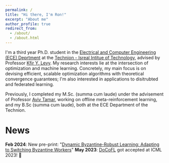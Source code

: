 ```yaml
---
permalink: /
title: "Hi there, I'm Ron!"
excerpt: "About me"
author_profile: true
redirect_from: 
  - /about/
  - /about.html
---
```


I'm a third year Ph.D. student in the [Electrical and Computer Engineering (ECE) Deprtment](https://ece.technion.ac.il) at the [Technion - Isreal Intitue of Technology](https://www.technion.ac.il/en/home-2/), advised by Professor [Kfir Y.  Levy](https://kfiryehud.wixsite.com/kfir-y-levy). My research interests lie at the intersection of optimization and machine learning. Concretely, my main focus is on devising efficient, scalable optimization algorithms with theoretical convergence guarantees; I'm also interested in applications to disitrubted and federated learning. 

Previously, I completed my M.Sc. (summa cum laude) under the advisement of Professor [Aviv Tamar](https://avivt.github.io/avivt/), working on offline meta-reinforcement learning, and my B.Sc (summa cum laude), both at the ECE Department of the Technion.  

# News	
<b>Feb 2024</b>: New pre-print: "[Dynamic Byzantine-Robust Learning: Adapting to Switching Byzantine Workers](https://rondorf.github.io/publications/dynabro)"
<b>May 2023</b>: [DoCoFL](https://rondorf.github.io/publications/DoCoFL) got accepted at ICML 2023! 🥳